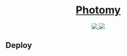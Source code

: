 <!-- Name -->

<h1 align="center">
  <a href="">Photomy</a>
</h1>

<!-- Badges -->

<p align="center">
  <a href="https://github.com/Meemaw/Photomy/blob/master/LICENSE">
    <img src="https://camo.githubusercontent.com/890acbdcb87868b382af9a4b1fac507b9659d9bf/68747470733a2f2f696d672e736869656c64732e696f2f62616467652f6c6963656e73652d4d49542d626c75652e737667" />
  </a>
  
  <a href="https://travis-ci.org/Meemaw/Photomy">
    <img
       src="https://api.travis-ci.org/Meemaw/Photomy.svg?branch=master" />
  </a>
</span>

## Deploy

##

